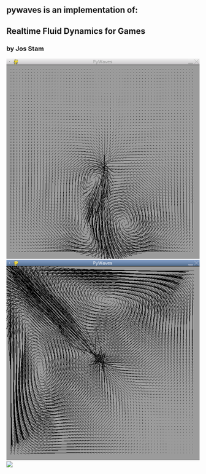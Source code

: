 ## pywaves is an implementation of:

## Realtime Fluid Dynamics for Games
### by Jos Stam

<img src="080510b.png">
<img src="080510a.png">
<img src="http://dev.asymptopia.org/static/images/pywaves_fp.png">
